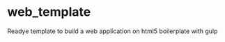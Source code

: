 web_template
============

Readye template to build a web application on html5 boilerplate with gulp
